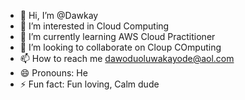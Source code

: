 - 👋 Hi, I’m @Dawkay
- 👀 I’m interested in Cloud Computing 
- 🌱 I’m currently learning AWS Cloud Practitioner 
- 💞️ I’m looking to collaborate on Cloup COmputing 
- 📫 How to reach me dawoduoluwakayode@aol.com
- 😄 Pronouns: He
- ⚡ Fun fact: Fun loving, Calm dude

<!---
Dawkay/Dawkay is a ✨ special ✨ repository because its `README.md` (this file) appears on your GitHub profile.
You can click the Preview link to take a look at your changes.
--->

